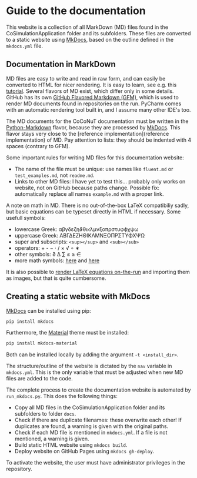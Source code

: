 # Guide to the documentation

This website is a collection of all MarkDown (MD) files found in the CoSimulationApplication folder and its subfolders.
These files are converted to a static website using [MkDocs][1], based on the outline defined in the `mkdocs.yml` file.



## Documentation in MarkDown 

MD files are easy to write and read in raw form, and can easily be converted to HTML for nicer rendering. It is easy to learn, see e.g. this [tutorial](https://www.markdowntutorial.com/). Several flavors of MD exist, which differ only in some details. GitHub has its own [GitHub Flavored Markdown (GFM)](https://github.github.com/gfm/), which is used to render MD documents found in repositories on the run. PyCharm comes with an automatic rendering tool built in, and I assume many other IDE's too. 

The MD documents for the CoCoNuT documentation must be written in the [Python-Markdown](https://python-markdown.github.io/) flavor, because they are processed by [MkDocs](1). This flavor stays very close to the [reference implementation](reference implementation) of MD. Pay attention to lists: they should be indented with 4 spaces (contrary to GFM). 

Some important rules for writing MD files for this documentation website:

*   The name of the file must be unique: use names like `fluent.md` or `test_examples.md`, not `readme.md`.
*   Links to other MD files: I have yet to test this... probably only works on website, not on GitHub because paths change. Possible fix: automatically replace all names `example.md` with a proper link. 

A note on math in MD. There is no out-of-the-box LaTeX compatibiliy sadly, but basic equations can be typeset directly in HTML if necessary. Some usefull symbols:

*   lowercase Greek: αβγδεζηϑθικλμνξοπρστυφϕχψω
*   uppercase Greek: ΑΒΓΔΕΖΗΘΙΚΛΜΝΞΟΠΡΣΤΥΦΧΨΩ
*   super and subscripts: `<sup></sup>` and `<sub></sub>`
*   operators: + - − · / × √ ∘ ∗
*   other symbols: ∂ Δ	∑ ≤ ≥ ∈
*   more math symbols: [here](http://www.unics.uni-hannover.de/nhtcapri/mathematics.html) and [here](http://www.alanflavell.org.uk/unicode/unidata22.html)

It is also possible to [render LaTeX equations on-the-run](https://alexanderrodin.com/github-latex-markdown/) and importing them as images, but that is quite cumbersome.




## Creating a static website with MkDocs

[MkDocs](1) can be installed using pip: 
```bash
pip install mkdocs
```
Furthermore, the [Material](https://squidfunk.github.io/mkdocs-material/) theme must be installed:
```bash
pip install mkdocs-material
```
Both can be installed locally by adding the argument `-t <install_dir>`. 

The structure/outline of the website is dictated by the `nav` variable in `mkdocs.yml`. This is the only variable that must be adjusted when new MD files are added to the code.

The complete process to create the documentation website is automated by `run_mkdocs.py`. This does the following things:

*   Copy all MD files in the CoSimulationApplication folder and its subfolders to folder `docs`. 
*   Check if there are duplicate filenames: these overwrite each other! If duplicates are found, a warning is given with the original paths.
*   Check if each MD file is mentioned in `mkdocs.yml`. If a file is not mentioned, a warning is given.
*   Build static HTML website using `mkdocs build`. 
*   Deploy website on GitHub Pages using `mkdocs gh-deploy`.

To activate the website, the user must have administrator privileges in the repository. 


[1]:    https://www.mkdocs.org/

